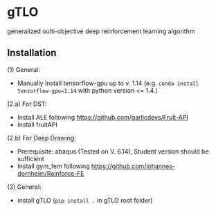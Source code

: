 # gTLO
generalized oulti-objective deep reinforcement learning algorithm

## Installation
(1) General:
- Manually install tensorflow-gpu up to v. 1.14 (e.g. `conda install tensorflow-gpu=1.14` with python version <= 1.4.)

(2.a) For DST:
- Install ALE following https://github.com/garlicdevs/Fruit-API
- Install fruitAPI

(2.b) For Deep Drawing:
- Prerequisite: abaqus (Tested on V. 6.14), Student version should be sufficient
- Install gym_fem following https://github.com/johannes-dornheim/Reinforce-FE

(3) General:

- install gTLO (`pip install .` in gTLO root folder) 